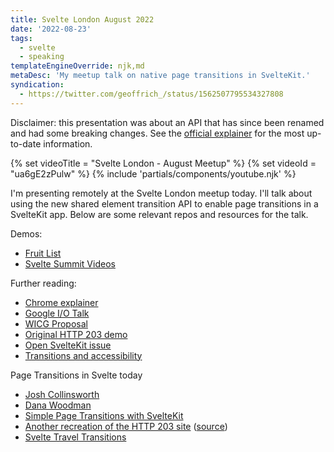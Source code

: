 ```yaml
---
title: Svelte London August 2022
date: '2022-08-23'
tags:
  - svelte
  - speaking
templateEngineOverride: njk,md
metaDesc: 'My meetup talk on native page transitions in SvelteKit.'
syndication:
  - https://twitter.com/geoffrich_/status/1562507795534327808
---
```


<div class="callout">

Disclaimer: this presentation was about an API that has since been renamed and had some breaking changes. See the [official explainer](https://developer.chrome.com/docs/web-platform/view-transitions/) for the most up-to-date information.

</div>

{% set videoTitle = "Svelte London - August Meetup" %}
{% set videoId = "ua6gE2zPulw" %}
{% include 'partials/components/youtube.njk' %}

I'm presenting remotely at the Svelte London meetup today. I'll talk about using the new shared element transition API to enable page transitions in a SvelteKit app. Below are some relevant repos and resources for the talk.

Demos:

- [Fruit List](https://github.com/geoffrich/sveltekit-shared-element-transitions)
- [Svelte Summit Videos](https://github.com/geoffrich/http-203-svelte)

Further reading:

- [Chrome explainer](https://developer.chrome.com/blog/shared-element-transitions-for-spas/)
- [Google I/O Talk](https://youtu.be/JCJUPJ_zDQ4)
- [WICG Proposal](https://github.com/WICG/shared-element-transitions)
- [Original HTTP 203 demo](https://http203-playlist.netlify.app/)
- [Open SvelteKit issue](https://github.com/sveltejs/kit/issues/5689)
- [Transitions and accessibility](/posts/svelte-summit-2021/)

Page Transitions in Svelte today

- [Josh Collinsworth](https://joshcollinsworth.com/blog/build-static-sveltekit-markdown-blog#implement-page-transitions)
- [Dana Woodman](https://twitter.com/DanaWoodman/status/1559610048334049280)
- [Simple Page Transitions with SvelteKit](https://dev.to/evanwinter/page-transitions-with-svelte-kit-35o6)
- [Another recreation of the HTTP 203 site](https://twitter.com/bfanger/status/1528310176918519809) ([source](https://github.com/bfanger/page-transitions-in-svelte))
- [Svelte Travel Transitions](https://github.com/pngwn/svelte-travel-transitions/)
